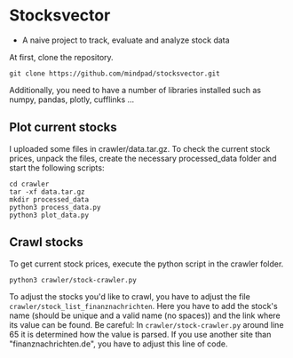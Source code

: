 # Stocksvector

- A naive project to track, evaluate and analyze stock data

At first, clone the repository.

```
git clone https://github.com/mindpad/stocksvector.git
```

Additionally, you need to have a number of libraries installed such as numpy, pandas, plotly, cufflinks ...


## Plot current stocks

I uploaded some files in crawler/data.tar.gz. To check the current stock prices, unpack the files, create the necessary processed_data folder and start the following scripts:

```
cd crawler
tar -xf data.tar.gz
mkdir processed_data
python3 process_data.py
python3 plot_data.py
```

## Crawl stocks

To get current stock prices, execute the python script in the crawler folder.

```
python3 crawler/stock-crawler.py
```

To adjust the stocks you'd like to crawl, you have to adjust the file ```crawler/stock_list_finanznachrichten```. Here you have to add the stock's name (should be unique and a valid name (no spaces)) and the link where its value can be found. Be careful: In ```crawler/stock-crawler.py``` around line 65 it is determined how the value is parsed. If you use another site than "finanznachrichten.de", you have to adjust this line of code.
